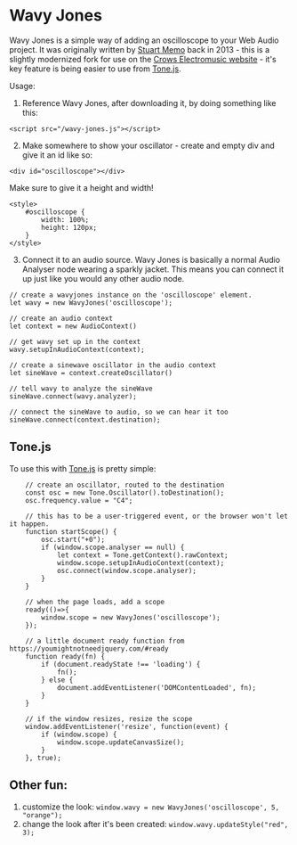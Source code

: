 Wavy Jones
==========

Wavy Jones is a simple way of adding an oscilloscope to your Web Audio project. It was originally written by [Stuart Memo](http://stuartmemo.com/wavy-jones/) back in 2013 - this is a slightly modernized fork for use on the [Crows Electromusic website](https://crowselectromusic.com) - it's key feature is being easier to use from [Tone.js](https://tonejs.github.io/).

Usage:

1. Reference Wavy Jones, after downloading it, by doing something like this:

```<script src="/wavy-jones.js"></script>```

2. Make somewhere to show your oscillator - create and empty div and give it an id like so:

```<div id="oscilloscope"></div>```

Make sure to give it a height and width!

```
<style>
    #oscilloscope {
        width: 100%;
        height: 120px;
    }
</style>
```

3. Connect it to an audio source. Wavy Jones is basically a normal Audio Analyser node wearing a sparkly jacket. This means you can connect it up just like you would any other audio node.

```
// create a wavyjones instance on the 'oscilloscope' element.
let wavy = new WavyJones('oscilloscope');

// create an audio context
let context = new AudioContext()

// get wavy set up in the context
wavy.setupInAudioContext(context);

// create a sinewave oscillator in the audio context
let sineWave = context.createOscillator()

// tell wavy to analyze the sineWave
sineWave.connect(wavy.analyzer);

// connect the sineWave to audio, so we can hear it too
sineWave.connect(context.destination);
```

## Tone.js
To use this with [Tone.js](https://tonejs.github.io/) is pretty simple:

```
    // create an oscillator, routed to the destination
    const osc = new Tone.Oscillator().toDestination();
    osc.frequency.value = "C4";

    // this has to be a user-triggered event, or the browser won't let it happen.
    function startScope() { 
        osc.start("+0");
        if (window.scope.analyser == null) {
            let context = Tone.getContext().rawContext;
            window.scope.setupInAudioContext(context);
            osc.connect(window.scope.analyser);
        }
    }

    // when the page loads, add a scope
    ready(()=>{
        window.scope = new WavyJones('oscilloscope');
    });

    // a little document ready function from https://youmightnotneedjquery.com/#ready
    function ready(fn) {
        if (document.readyState !== 'loading') {
            fn();
        } else {
            document.addEventListener('DOMContentLoaded', fn);
        }
    }

    // if the window resizes, resize the scope
    window.addEventListener('resize', function(event) {
        if (window.scope) {
            window.scope.updateCanvasSize();
        }
    }, true);
```

## Other fun:

1. customize the look: `window.wavy = new WavyJones('oscilloscope', 5, "orange");`
2. change the look after it's been created: `window.wavy.updateStyle("red", 3);`
